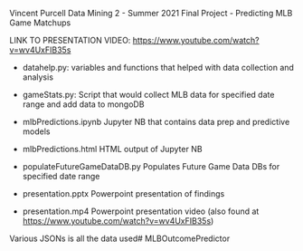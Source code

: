 Vincent Purcell
Data Mining 2 - Summer 2021
Final Project - Predicting MLB Game Matchups

LINK TO PRESENTATION VIDEO: https://www.youtube.com/watch?v=wv4UxFIB35s

  - datahelp.py:                    variables and functions that helped with data collection and analysis

  - gameStats.py:                   Script that would collect MLB data for specified date range and add data to mongoDB

  - mlbPredictions.ipynb            Jupyter NB that contains data prep and predictive models

  - mlbPredictions.html             HTML output of Jupyter NB

  - populateFutureGameDataDB.py     Populates Future Game Data DBs for specified date range

  - presentation.pptx               Powerpoint presentation of findings

  - presentation.mp4                Powerpoint presentation video (also found at https://www.youtube.com/watch?v=wv4UxFIB35s)

Various JSONs is all the data used# MLBOutcomePredictor
